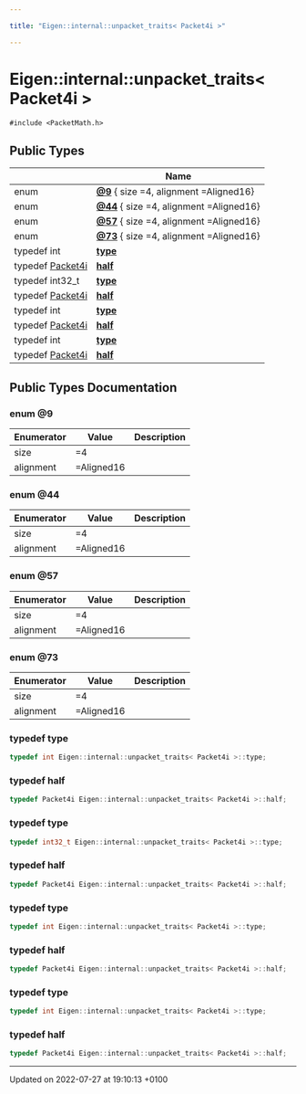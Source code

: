 ```yaml
---

title: "Eigen::internal::unpacket_traits< Packet4i >"

---
```


# Eigen::internal::unpacket_traits< Packet4i >






`#include <PacketMath.h>`

## Public Types

|                | Name           |
| -------------- | -------------- |
| enum| **[@9](http://example.org/classes/structeigen_1_1internal_1_1unpacket__traits_3_01packet4i_01_4/#enum-@9)** { size =4, alignment =Aligned16} |
| enum| **[@44](http://example.org/classes/structeigen_1_1internal_1_1unpacket__traits_3_01packet4i_01_4/#enum-@44)** { size =4, alignment =Aligned16} |
| enum| **[@57](http://example.org/classes/structeigen_1_1internal_1_1unpacket__traits_3_01packet4i_01_4/#enum-@57)** { size =4, alignment =Aligned16} |
| enum| **[@73](http://example.org/classes/structeigen_1_1internal_1_1unpacket__traits_3_01packet4i_01_4/#enum-@73)** { size =4, alignment =Aligned16} |
| typedef int | **[type](http://example.org/classes/structeigen_1_1internal_1_1unpacket__traits_3_01packet4i_01_4/#typedef-type)**  |
| typedef <a href="http://example.org/namespaces/namespaceeigen_1_1internal/#typedef-packet4i">Packet4i</a> | **[half](http://example.org/classes/structeigen_1_1internal_1_1unpacket__traits_3_01packet4i_01_4/#typedef-half)**  |
| typedef int32_t | **[type](http://example.org/classes/structeigen_1_1internal_1_1unpacket__traits_3_01packet4i_01_4/#typedef-type)**  |
| typedef <a href="http://example.org/namespaces/namespaceeigen_1_1internal/#typedef-packet4i">Packet4i</a> | **[half](http://example.org/classes/structeigen_1_1internal_1_1unpacket__traits_3_01packet4i_01_4/#typedef-half)**  |
| typedef int | **[type](http://example.org/classes/structeigen_1_1internal_1_1unpacket__traits_3_01packet4i_01_4/#typedef-type)**  |
| typedef <a href="http://example.org/namespaces/namespaceeigen_1_1internal/#typedef-packet4i">Packet4i</a> | **[half](http://example.org/classes/structeigen_1_1internal_1_1unpacket__traits_3_01packet4i_01_4/#typedef-half)**  |
| typedef int | **[type](http://example.org/classes/structeigen_1_1internal_1_1unpacket__traits_3_01packet4i_01_4/#typedef-type)**  |
| typedef <a href="http://example.org/namespaces/namespaceeigen_1_1internal/#typedef-packet4i">Packet4i</a> | **[half](http://example.org/classes/structeigen_1_1internal_1_1unpacket__traits_3_01packet4i_01_4/#typedef-half)**  |

## Public Types Documentation

### enum @9

| Enumerator | Value | Description |
| ---------- | ----- | ----------- |
| size | =4|   |
| alignment | =Aligned16|   |




### enum @44

| Enumerator | Value | Description |
| ---------- | ----- | ----------- |
| size | =4|   |
| alignment | =Aligned16|   |




### enum @57

| Enumerator | Value | Description |
| ---------- | ----- | ----------- |
| size | =4|   |
| alignment | =Aligned16|   |




### enum @73

| Enumerator | Value | Description |
| ---------- | ----- | ----------- |
| size | =4|   |
| alignment | =Aligned16|   |




### typedef type

```cpp
typedef int Eigen::internal::unpacket_traits< Packet4i >::type;
```


### typedef half

```cpp
typedef Packet4i Eigen::internal::unpacket_traits< Packet4i >::half;
```


### typedef type

```cpp
typedef int32_t Eigen::internal::unpacket_traits< Packet4i >::type;
```


### typedef half

```cpp
typedef Packet4i Eigen::internal::unpacket_traits< Packet4i >::half;
```


### typedef type

```cpp
typedef int Eigen::internal::unpacket_traits< Packet4i >::type;
```


### typedef half

```cpp
typedef Packet4i Eigen::internal::unpacket_traits< Packet4i >::half;
```


### typedef type

```cpp
typedef int Eigen::internal::unpacket_traits< Packet4i >::type;
```


### typedef half

```cpp
typedef Packet4i Eigen::internal::unpacket_traits< Packet4i >::half;
```


-------------------------------

Updated on 2022-07-27 at 19:10:13 +0100